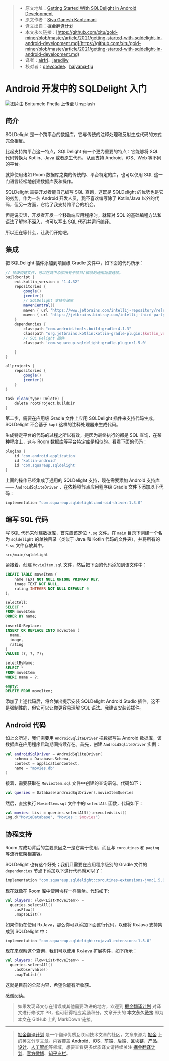> * 原文地址：[Getting Started With SQLDelight in Android Development](https://betterprogramming.pub/getting-started-with-sqldelight-in-android-development-eecd0ae9bbdd)
> * 原文作者：[Siva Ganesh Kantamani](https://medium.com/@sgkantamani)
> * 译文出自：[掘金翻译计划](https://github.com/xitu/gold-miner)
> * 本文永久链接：[https://github.com/xitu/gold-miner/blob/master/article/2021/getting-started-with-sqldelight-in-android-development.md](https://github.com/xitu/gold-miner/blob/master/article/2021/getting-started-with-sqldelight-in-android-development.md)
> * 译者：[airfri](https://github.com/airfri)、[jaredliw](https://github.com/jaredliw)
> * 校对者：[greycodee](https://github.com/greycodee)、[haiyang-tju](https://github.com/haiyang-tju)

# Android 开发中的 SQLDelight 入门

![图片由 [Boitumelo Phetla](https://unsplash.com/@writecodenow?utm_source=medium&utm_medium=referral) 上传至 [Unsplash](https://unsplash.com?utm_source=medium&utm_medium=referral)](https://cdn-images-1.medium.com/max/12000/0*VDd7zDjJaPiGuQbA)

## 简介

SQLDelight 是一个跨平台的数据库，它与传统的注释处理和反射生成代码的方式完全相反。

比起支持跨平台这一特点，SQLDelight 有一个更为重要的特点：它能够将 SQL 代码转换为 Kotlin、Java 或者原生代码，从而支持 Android、iOS、Web 等不同的平台。

就算使用诸如 Room 数据库之类的传统的、平台特定的库，也可以仅用 SQL 这一门语言轻松地创建数据库表和操作。

SQLDelight 需要开发者能自己编写 SQL 查询，这既是 SQLDelight 的优势也是它的劣势。作为一名 Android 开发人员，我不喜欢编写除了 Kotlin/Java 以外的代码，但另一方面，它给了我支持跨平台的机会。

但是说实话，开发者开发一个移动端应用程序时，就算对 SQL 的基础编程方法和语法了解地不深入，也可以写出 SQL 代码并运行编译。

所以还在等什么，让我们开始吧。

## 集成

把 SQLDelight 插件添加到项目级 Gradle 文件中，如下面的代码所示：

```groovy
// 顶级构建文件，可以在其中添加所有子项目/模块的通用配置选项。
buildscript {
    ext.kotlin_version = "1.4.32"
    repositories {
        google()
        jcenter()
        // SQLDelight 支持存储库
        mavenCentral()
        maven { url 'https://www.jetbrains.com/intellij-repository/releases' }
        maven { url "https://jetbrains.bintray.com/intellij-third-party-dependencies" }
    }
    dependencies {
        classpath "com.android.tools.build:gradle:4.1.3"
        classpath "org.jetbrains.kotlin:kotlin-gradle-plugin:$kotlin_version"
        // SQL Delight 插件
        classpath 'com.squareup.sqldelight:gradle-plugin:1.5.0'

    }
}

allprojects {
    repositories {
        google()
        jcenter()
    }
}

task clean(type: Delete) {
    delete rootProject.buildDir
}
```

第二步，需要在应用级 Gradle 文件上应用 SQLDelight 插件来支持代码生成。 SQLDelight 不会基于 `kapt` 这样的注释处理器来生成代码。

生成特定平台的代码的过程之所以有效，是因为最终执行的都是 SQL 查询，在某种程度上，这与 Room 数据库等平台特定库是相似的。看看下面的代码：

```groovy
plugins {
    id 'com.android.application'
    id 'kotlin-android'
    id 'com.squareup.sqldelight'
}
```

上面的操作已经集成了通用的 SQLDelight 支持，现在需要添加 Android 支持库 —— `AndroidSqliteDriver` ，在依赖项节点应用程序级 Gradle 文件下添加以下代码：

```groovy
implementation "com.squareup.sqldelight:android-driver:1.3.0"
```

## 编写 SQL 代码

写 SQL 代码来创建数据库，首先应该定位 `*.sq` 文件。在 `main` 目录下创建一个名为 `sqldelight` 的单独目录（类似于 Java 和 Kotlin 代码的文件夹），并将所有的 `*.sq` 文件存放其中。

```
src/main/sqldelight
```

紧接着，创建 `MovieItem.sql` 文件，然后把下面的代码添加到该文件中：

```sql
CREATE TABLE moveItem (
    name TEXT NOT NULL UNIQUE PRIMARY KEY,
    image TEXT NOT NULL,
    rating INTEGER NOT NULL DEFAULT 0
);

selectAll:
SELECT *
FROM moveItem
ORDER BY name;

insertOrReplace:
INSERT OR REPLACE INTO moveItem (
  name,
  image,
  rating
)
VALUES (?, ?, ?);

selectByName:
SELECT *
FROM moveItem
WHERE name = ?;

empty:
DELETE FROM moveItem;
```

添加了上述代码后，将会弹出提示安装 SQLDelight Android Studio 插件。这不是强制性的，但它可以让你更容易理解 SQL 语法。我建议安装该插件。

## Android 代码

如上文所述，我们需要用 `AndroidSqliteDriver` 把数据写进 Android 数据库，该数据库在应用程序启动期间持续存在。首先，创建 `AndroidSqliteDriver` 实例：

```kotlin
val androidSqlDriver = AndroidSqliteDriver(
    schema = Database.Schema,
    context = applicationContext,
    name = "movies.db"
)
```

接着，需要获取在 `MovieItem.sql` 文件中创建的查询语句。代码如下：

```kotlin
val queries = Database(androidSqlDriver).movieItemQueries
```

然后，直接执行 `MovieItem.sql` 文件中的 `selectAll` 函数，代码如下：

```kotlin
val movies: List = queries.selectAll().executeAsList()
Log.d("MovieDatabase", "Movies : $movies")
```

## 协程支持

Room 库成功背后的主要原因之一是它易于使用，而且与 `coroutines` 和 `paging` 等流行框架相兼容。

SQLDelight 也有这个好处；我们只需要在应用程序级别的 Gradle 文件的 `dependencies` 节点下添加以下这行代码就可以了：

```groovy
implementation "com.squareup.sqldelight:coroutines-extensions-jvm:1.5.0"
```

现在就像在 Room 库中使用协程一样简单。代码如下:

```kotlin
val players: Flow<List<MoveItem>> = 
  queries.selectAll()
    .asFlow()
    .mapToList()
```

如果你仍在使用 RxJava，那么你可以添加下面这行代码，以便将 RxJava 支持集成到 SQLDelight 中：

```groovy
implementation "com.squareup.sqldelight:rxjava3-extensions:1.5.0"
```

现在来观察这个查询，我们可以使用 RxJava 扩展构件，如下所示：

```kotlin
val players: Flow<List<MoveItem>> = 
  queries.selectAll()
    .asObservable()
    .mapToList()
```

这就是目前的全部内容，希望你能有所收获。

感谢阅读。

> 如果发现译文存在错误或其他需要改进的地方，欢迎到 [掘金翻译计划](https://github.com/xitu/gold-miner) 对译文进行修改并 PR，也可获得相应奖励积分。文章开头的 **本文永久链接** 即为本文在 GitHub 上的 MarkDown 链接。

---

> [掘金翻译计划](https://github.com/xitu/gold-miner) 是一个翻译优质互联网技术文章的社区，文章来源为 [掘金](https://juejin.im) 上的英文分享文章。内容覆盖 [Android](https://github.com/xitu/gold-miner#android)、[iOS](https://github.com/xitu/gold-miner#ios)、[前端](https://github.com/xitu/gold-miner#前端)、[后端](https://github.com/xitu/gold-miner#后端)、[区块链](https://github.com/xitu/gold-miner#区块链)、[产品](https://github.com/xitu/gold-miner#产品)、[设计](https://github.com/xitu/gold-miner#设计)、[人工智能](https://github.com/xitu/gold-miner#人工智能)等领域，想要查看更多优质译文请持续关注 [掘金翻译计划](https://github.com/xitu/gold-miner)、[官方微博](http://weibo.com/juejinfanyi)、[知乎专栏](https://zhuanlan.zhihu.com/juejinfanyi)。

